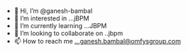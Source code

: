 - 👋 Hi, I’m @ganesh-bambal
- 👀 I’m interested in ...jBPM
- 🌱 I’m currently learning ...JBPM
- 💞️ I’m looking to collaborate on ..jbpm
- 📫 How to reach me ...ganesh.bambal@omfysgroup.com

<!---
ganesh-bambal/ganesh-bambal is a ✨ special ✨ repository because its `README.md` (this file) appears on your GitHub profile.
You can click the Preview link to take a look at your changes.
--->
